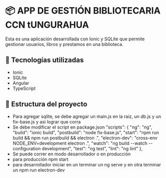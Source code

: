 # 📦 APP DE GESTIÓN BIBLIOTECARIA CCN tUNGURAHUA

Esta es una aplicación desarrollada con Ionic y SQLite que permite gestionar usuarios, libros y prestamos en una biblioteca. 

## 🚀 Tecnologías utilizadas

- Ionic
- SQLite
- Angular
- TypeScript

## 📁 Estructura del proyecto
- Para agregar sqlite, se debe agregar un main.js en la raiz, un db.js y un fix-base.js y asi lograr que corra
- Se debe modificar el script en package.json
"scripts": {
    "ng": "ng",
    "build": "ionic build",
    "postbuild": "node fix-base.js",
    "start": "npm run build && npm run postbuild && electron .",
    "electron-dev": "cross-env NODE_ENV=development electron .",
    "watch": "ng build --watch --configuration development",
    "test": "ng test",
    "lint": "ng lint"
  },
- Se puede correr en modo desarrollador o en producción
- para producción npm start
- para desarrollador iniciar en un terminar un ng serve y en otra terminar un npm run electron-dev
